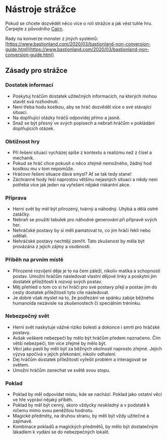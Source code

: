# Nástroje strážce

Pokud se chcete dozvědět něco více o roli strážce a jak vést tuhle hru. Čerpejte z původního [Cairn](https://cairnrpg.com/second-edition/wardens-guide/).

Rady na konverze monster z jiných systémů: [https://www.bastionland.com/2020/03/bastionland-non-conversion-guide.html](https://www.bastionland.com/2020/03/bastionland-non-conversion-guide.html)

## Zásady pro strážce

### Dostatek informací

- Poskytuj hráčům dostatek užitečných informacích, na kterých mohou stavět svá rozhodnutí.
- Není třeba hodu kostkou, aby se hráč dozvěděl více o své stávající situaci.
- Na doplňující otázky hráčů odpovídej přímo a jasně.
- Snaž se být přesný ve svých popisech a nebraň hráčům v pokládání doplňujících otázek.

### Obtížnost hry

- Při řešení situací vycházej spíše z kontextu a realizmu než z čísel a mechanik.
- Pokud se hráč chce pokusit o něco zřejmě nemožného, žádný hod kostkou mu v tom nepomůže.
- Hráčovo řešení situace dává smysl? Ať se tak tedy stane!
- Záchranné hody řeší naprostou většinu nejasných situací a nikdy není potřeba více jak jeden na vyřešení nějaké riskantní akce.

### Příprava

- Herní svět by měl být přirozený, tvárný a náhodný. Uhýbá a dělá ostré zatáčky.
- Nebraň se použití tabulek pro náhodné generování při přípravě svých her.
- Nehráčské postavy by si měli pamatovat to, co jim hráči řekli nebo udělali.
- Nehráčské postavy nechtějí zemřít. Tato zkušenost by měla být provázána z jejich zájmy a osobností.

###   Příběh na prvním místě

- Přirozené rozvíjení děje je to na čem záleží, nikoliv matika a schopnosti postav. Umožni hráčům následovat vlastní dějové linky a poskytni jim dostatek příležitostí k rozvoji svých postav. 
- Měj přehled o tom co si tví hráči pro své postavy přejí a postav jim do cesty dostatek příležitostí tyto cíle následovat.
- Je dobré však myslet na to, že podřezání ve spánku zabije běžného humanoida nezávisle na zkušenostech či speciálním tréninku. 

###   Nebezpečný svět

- Herní svět naskytuje vážné riziko bolesti a dokonce i smrti pro hráčské postavy.
- Avšak veškeré nebezpečí by mělo být hráčům předem naznačeno. Čím větší nebezpečí, tím více zřejmé by mělo být.
- Věci jako pasti by měli být za běžných okolností naprosto zřejmé. Jejich výzva spočívá v jejich překonání, nikoliv odhalení.
- Dej hráčům dostatek příležitostí vyřešit problém a interagovat se světem.
- Umožni hráčům zanechat ve světě svou stopu.

###  Poklad

- Poklad by měl odpovídat místu, kde se nachází. Poklad jako ostatní věci ve hře vypráví nějaký příběh.
- Poklad by měl být cenný, skoro vždycky *neskladný* a v podstatě k ničemu mimo svou peněžitou hodnotu.
- Magické předměty, na druhou stranu, by měli být vždy užitečné a zajímavé.
- Kombinace pokladů a magických předmětů, by mělo být dostatečným lákadlem k vydání se do nebezpečných lokalit.
